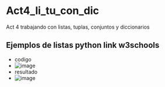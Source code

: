 # Act4_li_tu_con_dic
Act 4 trabajando con listas, tuplas, conjuntos y diccionarios
## Ejemplos de listas python link w3schools
- codigo
- ![image](https://github.com/user-attachments/assets/97f12786-37bc-4362-a6fd-b806848dbffb)
- resultado
- ![image](https://github.com/user-attachments/assets/df21d552-1acf-438a-912e-fdcab5d7f202)


